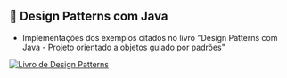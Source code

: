 ## :blue_book: Design Patterns com Java
- Implementações dos exemplos citados no livro "Design Patterns com Java - Projeto orientado a objetos guiado por padrões"

<a href="https://www.casadocodigo.com.br/products/livro-design-patterns">
  <img src="https://cdn.shopify.com/s/files/1/0155/7645/products/cover_ec1b8b5e-2c9d-4b54-b38a-4d460ad02b04_large.jpg" alt="Livro de Design Patterns" title="Livro de Design Patterns">
</a>  
